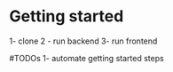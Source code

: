 

# Getting started

1- clone 
2 - run backend
3-  run frontend

#TODOs 
1- automate getting started steps
